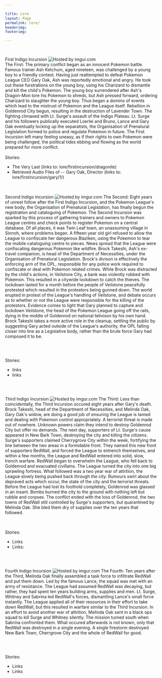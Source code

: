 ```yaml
---

title: Lore
layout: Page
permalink: lore/
headerimg: 
footerimg: 

---
```


<br />


First Indigo Incursion
<img src="http://i.imgur.com/MCM60GS.jpg" title="Hosted by imgur.com"/>
<br />
The First: The primary conflict began as an innocent Pokemon battle. Famous trainer Ash Ketchum, aged nineteen, was challenged by a young boy to a friendly contest. Having just reattempted to defeat Pokemon League CEO Gary Oak, Ash was reportedly emotional and angry. He took out these furstrations on the young boy, using his Charizard to dismantle and kill the child's Pokemon. The young boy surrendered after Ash's Dragon-Mon tore his Pokemon to shreds, but Ash pressed forward, ordering Charizard to slaughter the young boy. Thus began a domino of events which lead to the mistrust of Pokemon and the League itself. Rebellion in Goldenrod City begun, resulting in the destruction of Lavender Town. The fighting climaxed with Lt. Surge's assault of the Indigo Plateau. Lt. Surge and his followers publically executed Loerlei and Bruno, Lance and Gary Oak eventually locking up the separatists, the Organisation of Prenatural Legislation formed to police and regulate Pokemon in future. The First Incursion left many feeling uneasy, as if their rights to own Pokemon were being challenged, the political tides ebbing and flowing as the world prepared for more conflict.
<br /><br />
Stories:
- The Very Last (links to: lore/firstincursion/dragonite)
- Retrieved Audio Files of -- Gary Oak, Director (links to: lore/firstincursion/gary/1/)


<br /><br />
Second Indigo Incursion
<img src="http://i.imgur.com/dWhyOAS.jpg" title="Hosted by imgur.com"/>
The Second: Eight years of unrest follow after the First Indigo Incursion, and the Pokemon League's new body, the Organisation of Prenatural Legislation, has finally begun the registration and cataloguing of Pokemon. The Second Incursion was sparked by this process of gathering trainers and owners to Pokemon League centres and check points to register Pokemon on a central database. Of all places, it was Twin Leaf town, an unassuming village in Sinnoh, where problems began. A fifteen year old girl refused to allow the League to confiscate her dangerous Blaziken, using the Pokemon to tear the mobile cataloguing centre to pieces. News spread that the League were confiscating dangerous Pokemon like wildfire. Brock Takeshi, Ash's ex-travel companion, is head of the Department of Necessities, under the Organisation of Prenatural Legislation. Brock's divison is effectively the enforcing arm of the OPL, responsible for any police work required to confiscate or deal with Pokemon related crimes. While Brock was distracted by the child's actions, in Veilstone City, a bank was violently robbed with Pokemon. This resulted in a citywide lockdown to catch the thieves. The lockdown lasted for a month before the people of Veilstone peacefully protested which resulted in the protestors being gunned down. The world erupted in protest of the League's handling of Veilstone, and debate occurs as to whether or not the League were responsible for the killing of the protestors. Evidence comes to light that Gary planned to capture and lockdown Veilstone, the head of the Pokemon League going off the rails, dying in the middle of Goldenrod on national telivison by his own hand. Brock Takeshi takes a more active role in the cleanup, settling the public by suggesting Gary acted outside of the League's authority, the OPL falling closer into line as a Legislative body, rather than the brute force Gary had composed it to be. 

<br /><br />

Stories:
- links
- links

<br /><br />

Third Indigo Incursion
<img src="http://i.imgur.com/qrrKuO2.jpg" title="Hosted by imgur.com"/>
The Third: Less than coincidentally, the Third Incursion occured eight years after Gary's death. Brock Takeshi, head of the Department of Necessities, and Melinda Oak, Gary Oak's widow, are doing a good job of ensuring the League is tamed and dealing with Pokemon control appropriately. A terrorist threat is made out of nowhere. Unknown powers claim they intend to destroy Goldenrod City but offer no demands. The next day, supporters of Lt. Surge's cause appeared in New Bark Town, destroying the city and killing the citizens. Surge's supporters claimed Cherrygrove City within the week, fortifying the line between the two areas in a formidable front. They named this new front of supporters RedWall, and forced the League to entrench themselves, and within a few months, the League and RedWall entered into solid, slow, trench warfare. RedWall began to overwhelm the League, who fell back to Goldenrod and evacuated civillains. The League turned the city into one big sprawling fortress. What followed was a two year war of attrition, the League slowly being pushed back through the city. Rumours swirl about the depraved acts which occur, the state of the city and the terrorist threats. Before the League had lost its foothold completely, Goldenrod was glassed in an insant. Bombs burned the city to the ground with nothing left but rubble and corpses. The conflict ended with the loss of Goldenrod, the two towns of RedWall still controlled by Surge's supporters, but quarantined by Melinda Oak. She bled them dry of supplies over the ten years that followed. 


<br /><br />
Stories:
- Links
- Links:

<br /><br />

Fourth Indigo Incursion
<img src="http://i.imgur.com/BUM6Ysb.jpg" title="Hosted by imgur.com"/>
The Fourth: Ten years after the Third, Melinda Oak finally assembled a task force to infiltrate RedWall and put them down. Led by the famous Lance, the squad was met with an army of resistance. The League had assumed RedWall was decaying, but rather, they had spent ten years building arms, supplies and men. Lt. Surge, Whitney and Sabrina led RedWall's forces, dismantling Lance's small force instantly. The League applied all of their resources in their effort to take down RedWall, but this resulted in warfare similar to the Third Incursion. In an effort to avoid another war of attrition, Melinda Oak sent in a black ops squad to kill Surge and Whitney silently. The mission turned south when Sabrina confronted them. What occured afterwards is not known, only that RedWall was destroyed in a single evening. A single firestorm destroyed New Bark Town, Cherrgrove City and the whole of RedWall for good. 

<br /><br />

Stories:
- Links
- Links

<br /><br />